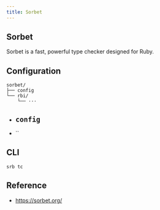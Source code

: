```yaml
---
title: Sorbet
---
```


## Sorbet
Sorbet is a fast, powerful type checker designed for Ruby.


## Configuration
```
sorbet/
├── config
└── rbi/
    └── ···
```

- `config`
    -
- ``


## CLI

```
srb tc
```

## Reference
- https://sorbet.org/
